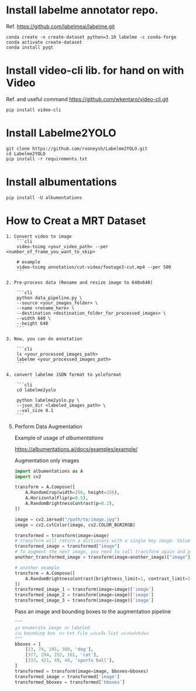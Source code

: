 # Install labelme annotator repo.
Ref. https://github.com/labelmeai/labelme.git

```cli
conda create -n create-dataset python=3.10 labelme -c conda-forge
conda activate create-dataset
conda install pyqt
```

# Install video-cli lib. for hand on with Video
Ref. and useful command https://github.com/wkentaro/video-cli.git

```cli
pip install video-cli
```

# Install Labelme2YOLO

```cli
git clone https://github.com/rooneysh/Labelme2YOLO.git
cd Labelme2YOLO
pip install -r requirements.txt
```

# Install albumentations

```cli
pip install -U albumentations
```

# How to Creat a MRT Dataset

    1. Convert video to image 
        ```cli
        video-toimg <your_video_path> --per <number_of_frame_you_want_to_skip>
    
        # example
        video-toimg annotation/cut-video/footage3-cut.mp4 --per 500
        ```
        
    2. Pre-process data (Rename and resize image to 640x640)
        
        ```cli
        python data_pipeline.py \
        --source <your_images_folder> \
        --name <rename_here> \ 
        --destination <destination_folder_for_processed_images> \ 
        --width 640 \
        --height 640
        ```

    3. Now, you can do annotation
    
        ```cli
        ls <your_processed_images_path>
        labelme <your_processed_images_path>
        ```

    4. convert labelme JSON format to yoloformat 
       
        ```cli
        cd labelme2yolo
    
        python labelme2yolo.py \
        --json_dir <labeled_images_path> \
        --val_size 0.1
        ```

5. Perform Data Augmentation

    Example of usage of *albumentations*

    https://albumentations.ai/docs/examples/example/

    Augmentation only images

    ```python
    import albumentations as A
    import cv2

    transform = A.Compose([
        A.RandomCrop(width=256, height=256),
        A.HorizontalFlip(p=0.5),
        A.RandomBrightnessContrast(p=0.2),
    ])

    image = cv2.imread("/path/to/image.jpg")
    image = cv2.cvtColor(image, cv2.COLOR_BGR2RGB)

    transformed = transform(image=image)
    # transform will return a dictionary with a single key image. Value at that key will contain an augmented image.   
    transformed_image = transformed["image"]
    # To augment the next image, you need to call transform again and pass a new image as the image argument:
    another_transformed_image = transform(image=another_image)["image"]
    ```

    ```python
    # another example
    transform = A.Compose([
        A.RandomBrightnessContrast(brightness_limit=1, contrast_limit=1, p=1.0),
    ])
    transformed_image_1 = transform(image=image)['image']
    transformed_image_2 = transform(image=image)['image']
    transformed_image_3 = transform(image=image)['image']
    ```

    Pass an image and bounding boxes to the augmentation pipeline
    
    ```python
    """
    ลูป enumerate image กับ labeled
    อ่าน bounding box จาก txt file แปลงเป็น list แล้วยัดเข้าฟังชันก์
    """
    bboxes = [
        [23, 74, 295, 388, 'dog'],
        [377, 294, 252, 161, 'cat'],
        [333, 421, 49, 49, 'sports ball'],
    ]
    transformed = transform(image=image, bboxes=bboxes)
    transformed_image = transformed['image']
    transformed_bboxes = transformed['bboxes']
    ```
 
